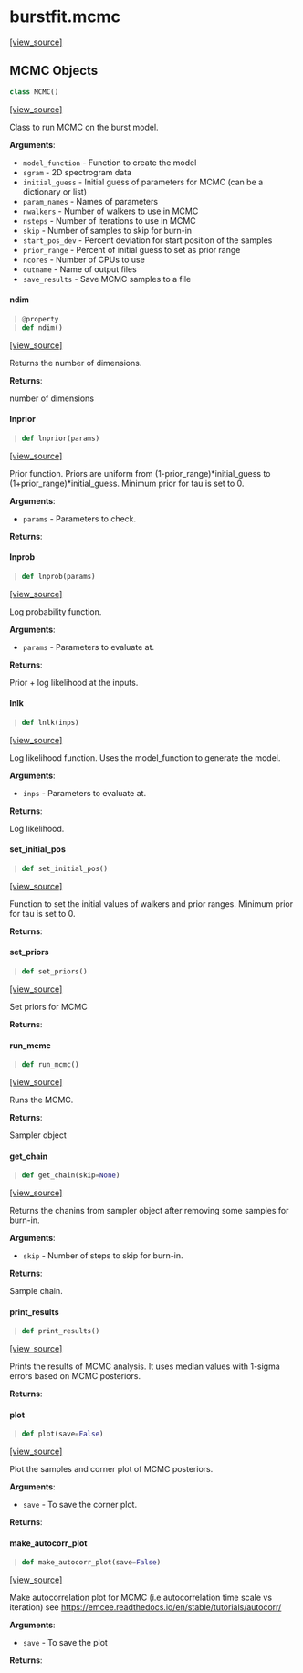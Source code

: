<a name="burstfit.mcmc"></a>
# burstfit.mcmc

[[view_source]](https://github.com/thepetabyteproject/burstfit/blob/779f2e5a427208ec6a7c1b8fc49d361116c50dcc/burstfit/mcmc.py#L3)

<a name="burstfit.mcmc.MCMC"></a>
## MCMC Objects

```python
class MCMC()
```

[[view_source]](https://github.com/thepetabyteproject/burstfit/blob/779f2e5a427208ec6a7c1b8fc49d361116c50dcc/burstfit/mcmc.py#L15)

Class to run MCMC on the burst model.

**Arguments**:

- `model_function` - Function to create the model
- `sgram` - 2D spectrogram data
- `initial_guess` - Initial guess of parameters for MCMC (can be a dictionary or list)
- `param_names` - Names of parameters
- `nwalkers` - Number of walkers to use in MCMC
- `nsteps` - Number of iterations to use in MCMC
- `skip` - Number of samples to skip for burn-in
- `start_pos_dev` - Percent deviation for start position of the samples
- `prior_range` - Percent of initial guess to set as prior range
- `ncores` - Number of CPUs to use
- `outname` - Name of output files
- `save_results` - Save MCMC samples to a file

<a name="burstfit.mcmc.MCMC.ndim"></a>
#### ndim

```python
 | @property
 | def ndim()
```

[[view_source]](https://github.com/thepetabyteproject/burstfit/blob/779f2e5a427208ec6a7c1b8fc49d361116c50dcc/burstfit/mcmc.py#L87)

Returns the number of dimensions.

**Returns**:

  number of dimensions

<a name="burstfit.mcmc.MCMC.lnprior"></a>
#### lnprior

```python
 | def lnprior(params)
```

[[view_source]](https://github.com/thepetabyteproject/burstfit/blob/779f2e5a427208ec6a7c1b8fc49d361116c50dcc/burstfit/mcmc.py#L97)

Prior function. Priors are uniform from (1-prior_range)*initial_guess to (1+prior_range)*initial_guess.
Minimum prior for tau is set to 0.

**Arguments**:

- `params` - Parameters to check.
  

**Returns**:


<a name="burstfit.mcmc.MCMC.lnprob"></a>
#### lnprob

```python
 | def lnprob(params)
```

[[view_source]](https://github.com/thepetabyteproject/burstfit/blob/779f2e5a427208ec6a7c1b8fc49d361116c50dcc/burstfit/mcmc.py#L116)

Log probability function.

**Arguments**:

- `params` - Parameters to evaluate at.
  

**Returns**:

  Prior + log likelihood at the inputs.

<a name="burstfit.mcmc.MCMC.lnlk"></a>
#### lnlk

```python
 | def lnlk(inps)
```

[[view_source]](https://github.com/thepetabyteproject/burstfit/blob/779f2e5a427208ec6a7c1b8fc49d361116c50dcc/burstfit/mcmc.py#L132)

Log likelihood function. Uses the model_function to generate the model.

**Arguments**:

- `inps` - Parameters to evaluate at.
  

**Returns**:

  Log likelihood.

<a name="burstfit.mcmc.MCMC.set_initial_pos"></a>
#### set\_initial\_pos

```python
 | def set_initial_pos()
```

[[view_source]](https://github.com/thepetabyteproject/burstfit/blob/779f2e5a427208ec6a7c1b8fc49d361116c50dcc/burstfit/mcmc.py#L146)

Function to set the initial values of walkers and prior ranges.
Minimum prior for tau is set to 0.

**Returns**:


<a name="burstfit.mcmc.MCMC.set_priors"></a>
#### set\_priors

```python
 | def set_priors()
```

[[view_source]](https://github.com/thepetabyteproject/burstfit/blob/779f2e5a427208ec6a7c1b8fc49d361116c50dcc/burstfit/mcmc.py#L173)

Set priors for MCMC

**Returns**:


<a name="burstfit.mcmc.MCMC.run_mcmc"></a>
#### run\_mcmc

```python
 | def run_mcmc()
```

[[view_source]](https://github.com/thepetabyteproject/burstfit/blob/779f2e5a427208ec6a7c1b8fc49d361116c50dcc/burstfit/mcmc.py#L243)

Runs the MCMC.

**Returns**:

  Sampler object

<a name="burstfit.mcmc.MCMC.get_chain"></a>
#### get\_chain

```python
 | def get_chain(skip=None)
```

[[view_source]](https://github.com/thepetabyteproject/burstfit/blob/779f2e5a427208ec6a7c1b8fc49d361116c50dcc/burstfit/mcmc.py#L305)

Returns the chanins from sampler object after removing some samples for burn-in.

**Arguments**:

- `skip` - Number of steps to skip for burn-in.
  

**Returns**:

  Sample chain.

<a name="burstfit.mcmc.MCMC.print_results"></a>
#### print\_results

```python
 | def print_results()
```

[[view_source]](https://github.com/thepetabyteproject/burstfit/blob/779f2e5a427208ec6a7c1b8fc49d361116c50dcc/burstfit/mcmc.py#L340)

Prints the results of MCMC analysis. It uses median values with 1-sigma errors based on MCMC posteriors.

**Returns**:


<a name="burstfit.mcmc.MCMC.plot"></a>
#### plot

```python
 | def plot(save=False)
```

[[view_source]](https://github.com/thepetabyteproject/burstfit/blob/779f2e5a427208ec6a7c1b8fc49d361116c50dcc/burstfit/mcmc.py#L357)

Plot the samples and corner plot of MCMC posteriors.

**Arguments**:

- `save` - To save the corner plot.
  

**Returns**:


<a name="burstfit.mcmc.MCMC.make_autocorr_plot"></a>
#### make\_autocorr\_plot

```python
 | def make_autocorr_plot(save=False)
```

[[view_source]](https://github.com/thepetabyteproject/burstfit/blob/779f2e5a427208ec6a7c1b8fc49d361116c50dcc/burstfit/mcmc.py#L372)

Make autocorrelation plot for MCMC (i.e autocorrelation  time scale vs iteration)
see https://emcee.readthedocs.io/en/stable/tutorials/autocorr/

**Arguments**:

- `save` - To save the plot
  

**Returns**:


